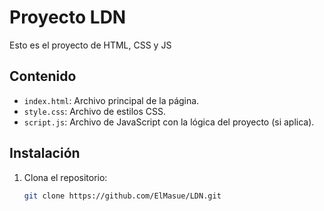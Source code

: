 # Proyecto LDN

Esto es el proyecto de HTML, CSS y JS

## Contenido

- `index.html`: Archivo principal de la página.
- `style.css`: Archivo de estilos CSS.
- `script.js`: Archivo de JavaScript con la lógica del proyecto (si aplica).

## Instalación

1. Clona el repositorio:
   ```bash
   git clone https://github.com/ElMasue/LDN.git

